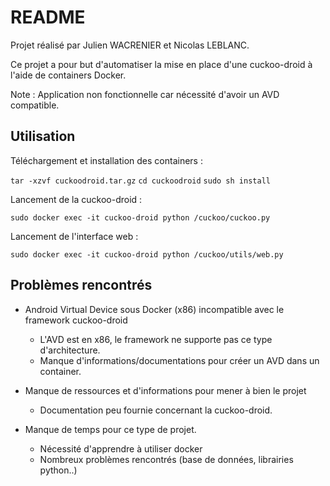 # README

Projet réalisé par Julien WACRENIER et Nicolas LEBLANC.

Ce projet a pour but d'automatiser la mise en place d'une cuckoo-droid à l'aide de containers Docker.

Note : Application non fonctionnelle car nécessité d'avoir un AVD compatible.

## Utilisation

Téléchargement et installation des containers :

`tar -xzvf cuckoodroid.tar.gz`
`cd cuckoodroid`
`sudo sh install`

Lancement de la cuckoo-droid :

`sudo docker exec -it cuckoo-droid python /cuckoo/cuckoo.py`


Lancement de l'interface web :

`sudo docker exec -it cuckoo-droid python /cuckoo/utils/web.py`  


## Problèmes rencontrés

- Android Virtual Device sous Docker (x86) incompatible avec le framework cuckoo-droid
  - L'AVD est en x86, le framework ne supporte pas ce type d'architecture.
  - Manque d'informations/documentations pour créer un AVD dans un container.


- Manque de ressources et d'informations pour mener à bien le projet
  - Documentation peu fournie concernant la cuckoo-droid.


- Manque de temps pour ce type de projet.
  - Nécessité d'apprendre à utiliser docker
  - Nombreux problèmes rencontrés (base de données, librairies python..)
